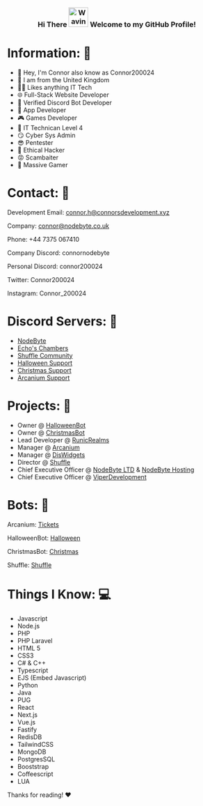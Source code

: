 <h3 align="center">
    Hi There
    <img src="https://raw.githubusercontent.com/nixin72/nixin72/master/wave.gif" 
         alt="Waving hand animated gif"
         height="45"
         width="45" />
    Welcome to my GitHub Profile!
</h3>

# Information: 🍿

- 🌱 Hey, I'm Connor also know as Connor200024
- 👀 I am from the United Kingdom
- 👨‍💻 Likes anything IT Tech
- 🌐 Full-Stack Website Developer
- 🤖 Verified Discord Bot Developer
- 🤳 App Developer
- 🎮 Games Developer
- 🥝 IT Technican Level 4
- 😏 Cyber Sys Admin
- 😎 Pentester
- 🐉 Ethical Hacker
- 😡 Scambaiter
- 🚀 Massive Gamer

# Contact: 📝

Development Email: connor.h@connorsdevelopment.xyz

Company: connor@nodebyte.co.uk

Phone: +44 7375 067410

Company Discord: connornodebyte

Personal Discord: connor200024

Twitter: Connor200024

Instagram: Connor_200024


# Discord Servers: 🚀

- [NodeByte](https://discord.gg/2TgjJzrxm4)
- [Echo's Chambers](https://discord.gg/BgwjWKNxdU)
- [Shuffle Community](https://discord.gg/4MswaF2VfY)
- [Halloween Support](https://discord.gg/4bxtftVuzn)
- [Christmas Support](https://discord.gg/NdMDBn4qvR)
- [Arcanium Support](https://discord.gg/zwkBAQhQ8b)

# Projects: 🔨
- Owner @ [HalloweenBot](https://halloweenbot.com/)
- Owner @ [ChristmasBot](https://chrismasbot.net/)
- Lead Developer @ [RunicRealms](https://runicrealms.xyz/)
- Manager @ [Arcanium](https://arcaniumbot.xyz/)
- Manager @ [DisWidgets](https://diswidgets.org/)
- Director @ [Shuffle](https://shufflebot.lol)
- Chief Executive Officer @ [NodeByte LTD](https://nodebyte.co.uk/) & [NodeByte Hosting](https://nodebyte.host/)
- Chief Executive Officer @ [ViperDevelopment](https://viperdevelopment.com)

# Bots: 🤖

Arcanium: [Tickets](https://discord.com/api/oauth2/authorize?client_id=993163016487063583&permissions=139586825296&scope=applications.commands%20bot)

HalloweenBot: [Halloween](https://discord.com/oauth2/authorize?client_id=852564657674649636&permissions=2147863617&scope=bot%20applications.commands)

ChristmasBot: [Christmas](https://discord.com/oauth2/authorize?client_id=791761831734804510&permissions=3492928&&scope=bot%20applications.commands)

Shuffle: [Shuffle](https://discord.com/api/oauth2/authorize?client_id=1059872016628465704&permissions=39722058893313&scope=bot%20applications.commands)


# Things I Know: 💻

- Javascript
- Node.js
- PHP 
- PHP Laravel
- HTML 5
- CSS3
- C# & C++
- Typescript
- EJS (Embed Javascript)
- Python
- Java
- PUG
- React
- Next.js
- Vue.js
- Fastify
- RedisDB
- TailwindCSS
- MongoDB
- PostgresSQL
- Booststrap
- Coffeescript
- LUA

Thanks for reading! ❤
